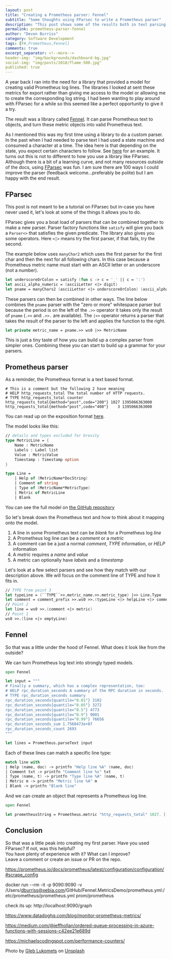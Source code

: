 ```yaml
---
layout: post
title: "Creating a Prometheus parser: Fennel"
subtitle: "Some thoughts using FParsec to write a Prometheus parser"
description: "This post shows some of the results both in text parsing and end Promethean result of creating a parser."
permalink: prometheus-parser-fennel
author: "Devon Burriss"
category: Software Development
tags: [F#,Prometheus,Fennel]
comments: true
excerpt_separator: <!--more-->
header-img: "img/backgrounds/dashboard-bg.jpg"
social-img: "img/posts/2018/flame-500.jpg"
published: true
---
```

A year back I ran into the need for a library that provided a model for creating valid Prometheus log lines. The libraries I looked at sent these metrics for export rather than giving me access to the model or allowing me to create the corresponding log string. I had been wanting to play around with FParsec for a while so this seemed like a perfect opportunity to give it a try.
<!--more-->
The result was a library called [Fennel](https://github.com/dburriss/fennel). It can parse Prometheus text to objects, and turn these metric objects into valid Prometheus text.

As I mentioned this was my first time using a library to do a custom parser. In the past when I had needed to parse text I had used a state machine and consumed a character at a time. The idea here is that depending on the state, you expect certain characters to follow. See [here](https://stackoverflow.com/questions/50896567/fsharp-sequence-processing-with-state/50918243#50918243) for an example. It turns out this is not to different to how you use a library like FParsec.
Although there is a bit of a learning curve, and not many resources outside of the docs, using [FParsec](http://www.quanttec.com/fparsec/) was fun. I am sure there are 100 ways I could improve the parser (feedback welcome...preferably be polite) but I am happy with the end result.

## FParsec

This post is not meant to be a tutorial on FParsec but in-case you have never used it, let's look at some of the things it allows you to do.

FParsec gives you a boat load of parsers that can be combined together to make a new parser. Parser factory functions like `satisfy` will give you back a `Parser<>` that satisfies the given predicate. The library also gives you some operators. Here `<|>` means try the first parser, if that fails, try the second.

The example below uses `manyChar2` which uses the first parser for the first char and then the next for all following chars. In this case because a Prometheus metric name must start with an ASCII letter or an underscore (not a number).

```fsharp
let underscoreOrColon = satisfy (fun c -> c = '_' || c = ':')
let ascii_alpha_numeric = (asciiLetter <|> digit)
let pname = manyChars2 (asciiLetter <|> underscoreOrColon) (ascii_alpha_numeric <|> underscoreOrColon)
```

These parsers can then be combined in other ways. The line below combines the `pname` parser with the "zero or more" whitespace parser but because the period is on the left of the `.>>` operator it takes only the result of `pname` (`.>>` and `.>>.` are available). The `|>>` operator returns a parser that takes the result of the parser to the left and applies the function to the right.

```fsharp
let private metric_name = pname.>> ws0 |>> MetricName
```

This is just a tiny taste of how you can build up a complex parser from simpler ones. Combining these you can start to build up a grammar for your parsers.

## Prometheus parser

As a reminder, the Prometheus format is a text based format.

```text
# This is a comment but the following 2 have meaning
# HELP http_requests_total The total number of HTTP requests.
# TYPE http_requests_total counter
http_requests_total{method="post",code="200"} 1027 1395066363000
http_requests_total{method="post",code="400"}    3 1395066363000
```

You can read up on the exposition format [here](https://prometheus.io/docs/instrumenting/exposition_formats/).

The model looks like this:

```fsharp
// details and types excluded for brevity
type MetricLine = {
    Name : MetricName
    Labels : Label list
    Value : MetricValue
    Timestamp : Timestamp option
}

type Line =
    | Help of (MetricName*DocString)
    | Comment of string
    | Type of (MetricName*MetricType)
    | Metric of MetricLine
    | Blank
```
You can see the full model on [the GitHub repository](https://github.com/dburriss/fennel/blob/master/src/Fennel/Model.fs)

So let's break down the Prometheus text and how to think about it mapping onto the model.

1. A line in some Prometheus text can be *blank* for a Prometheus log *line*
1. A Prometheus log line can be a *comment* or a *metric*
1. A comment can be a just a normal *comment*, *TYPE* information, or *HELP* information
1. A *metric* requires a *name* and *value*
1. A metric can optionally have *labels* and a *timestamp*

Let's look at a few select parsers and see how they match with our description above. We will focus on the comment line of TYPE and how it fits in.

```fsharp
// TYPE from point 3
let typeLine = (``TYPE``>>.metric_name.>>.metric_type) |>> Line.Type
let comment = comment_prefix >>.ws0 >>.(typeLine <|> helpLine <|> commentLine)
// Point 2
let line = ws0 >>.(comment <|> metric)
// Point 1
ws0 >>.(line <|> emptyLine)
```

## Fennel

So that was a little under the hood of Fennel. What does it look like from the outside?

We can turn Prometheus log text into strongly typed models.

```fsharp
open Fennel

let input = """
# Finally a summary, which has a complex representation, too:
# HELP rpc_duration_seconds A summary of the RPC duration in seconds.
# TYPE rpc_duration_seconds summary
rpc_duration_seconds{quantile="0.01"} 3102
rpc_duration_seconds{quantile="0.05"} 3272
rpc_duration_seconds{quantile="0.5"} 4773
rpc_duration_seconds{quantile="0.9"} 9001
rpc_duration_seconds{quantile="0.99"} 76656
rpc_duration_seconds_sum 1.7560473e+07
rpc_duration_seconds_count 2693
"""

let lines = Prometheus.parseText input
```

Each of these lines can match a specific line type:

```fsharp
match line with
| Help (name, doc) -> printfn "Help line %A" (name, doc)
| Comment txt -> printfn "Comment line %s" txt
| Type (name, t) -> printfn "Type line %A" (name, t)
| Metric m -> printfn "Metric line %A" m
| Blank -> printfn "Blank line"
```

And we can create an object that represents a Prometheus log line.

```fsharp
open Fennel

let prometheusString = Prometheus.metric "http_requests_total" 1027. [("method","post");("code","200")] DateTimeOffset.UtcNow
```

## Conclusion

So that was a little peak into creating my first parser. 
Have you used FParsec? If not, was this helpful?  
You have plenty of experience with it? What can I improve?  
Leave a comment or create an issue or PR on the repo.

https://prometheus.io/docs/prometheus/latest/configuration/configuration/#scrape_config

docker run --rm -it -p 9090:9090 -v /Users/dburriss@xebia.com/GitHub/Fennel.MetricsDemo/prometheus.yml:/etc/prometheus/prometheus.yml prom/prometheus

check its up: http://localhost:9090/graph

https://www.datadoghq.com/blog/monitor-prometheus-metrics/

https://medium.com/@jeffhollan/ordered-queue-processing-in-azure-functions-with-sessions-c42ee21e689d

https://michaelscodingspot.com/performance-counters/

<span>Photo by <a href="https://unsplash.com/@_ggleee?utm_source=unsplash&amp;utm_medium=referral&amp;utm_content=creditCopyText">Gleb Lukomets</a> on <a href="https://unsplash.com/s/photos/flame?utm_source=unsplash&amp;utm_medium=referral&amp;utm_content=creditCopyText">Unsplash</a></span>